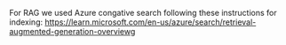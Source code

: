For RAG we used Azure congative search following these instructions for indexing: https://learn.microsoft.com/en-us/azure/search/retrieval-augmented-generation-overviewg